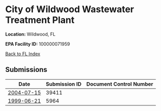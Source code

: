 # City of Wildwood Wastewater Treatment Plant

**Location:** Wildwood, FL

**EPA Facility ID:** 100000071959

[Back to FL Index](../../index.md)

## Submissions

| Date | Submission ID | Document Control Number |
|------|--------------|-------------------------|
| [2004-07-15](submissions/39411.md) | 39411 |  |
| [1999-06-21](submissions/5964.md) | 5964 |  |
